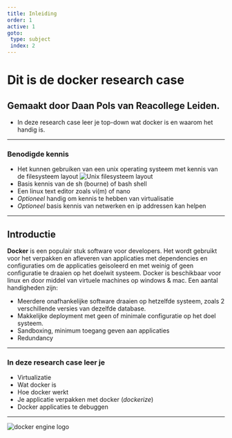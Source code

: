 ```yaml
---
title: Inleiding
order: 1
active: 1
goto:
 type: subject
 index: 2
---
```


# Dit is de docker research case
## Gemaakt door Daan Pols van Reacollege Leiden.

- In deze research case leer je top-down wat docker is en waarom het handig is.


---
### Benodigde kennis  

- Het kunnen gebruiken van een unix operating systeem met kennis van de filesysteem layout
![Unix filesysteem layout](@Standard-unix-filesystem-hierarchy.svg)
- Basis kennis van de sh (bourne) of bash shell
- Een linux text editor zoals vi(m) of nano
- *Optioneel* handig om kennis te hebben van virtualisatie
- *Optioneel* basis kennis van netwerken en ip addressen kan helpen


---
## Introductie  

**Docker** is een populair stuk software voor developers.
Het wordt gebruikt voor het verpakken en afleveren van applicaties met dependencies en configuraties
om de applicaties geisoleerd en met weinig of geen configuratie te draaien op het doelwit systeem.
Docker is beschikbaar voor linux en door middel van virtuele machines op windows & mac.
Een aantal handigheden zijn:
- Meerdere onafhankelijke software draaien op hetzelfde systeem, zoals 2 verschillende versies van dezelfde database.
- Makkelijke deployment met geen of minimale configuratie op het doel systeem.
- Sandboxing, minimum toegang geven aan applicaties
- Redundancy


---


### In deze research case leer je

- Virtualizatie
- Wat docker is
- Hoe docker werkt
- Je applicatie verpakken met docker (*dockerize*)
- Docker applicaties te debuggen

---

![docker engine logo](@engine.svg)
